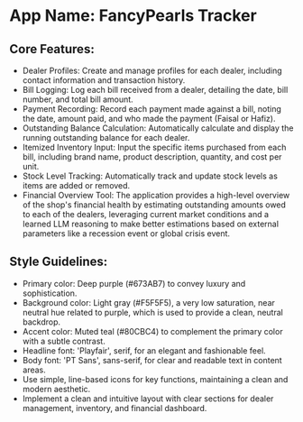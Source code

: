 # **App Name**: FancyPearls Tracker

## Core Features:

- Dealer Profiles: Create and manage profiles for each dealer, including contact information and transaction history.
- Bill Logging: Log each bill received from a dealer, detailing the date, bill number, and total bill amount.
- Payment Recording: Record each payment made against a bill, noting the date, amount paid, and who made the payment (Faisal or Hafiz).
- Outstanding Balance Calculation: Automatically calculate and display the running outstanding balance for each dealer.
- Itemized Inventory Input: Input the specific items purchased from each bill, including brand name, product description, quantity, and cost per unit.
- Stock Level Tracking: Automatically track and update stock levels as items are added or removed.
- Financial Overview Tool: The application provides a high-level overview of the shop's financial health by estimating outstanding amounts owed to each of the dealers, leveraging current market conditions and a learned LLM reasoning to make better estimations based on external parameters like a recession event or global crisis event.

## Style Guidelines:

- Primary color: Deep purple (#673AB7) to convey luxury and sophistication.
- Background color: Light gray (#F5F5F5), a very low saturation, near neutral hue related to purple, which is used to provide a clean, neutral backdrop.
- Accent color: Muted teal (#80CBC4) to complement the primary color with a subtle contrast.
- Headline font: 'Playfair', serif, for an elegant and fashionable feel.
- Body font: 'PT Sans', sans-serif, for clear and readable text in content areas.
- Use simple, line-based icons for key functions, maintaining a clean and modern aesthetic.
- Implement a clean and intuitive layout with clear sections for dealer management, inventory, and financial dashboard.